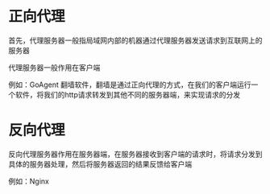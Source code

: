 

# 正向代理

首先，代理服务器一般指局域网内部的机器通过代理服务器发送请求到互联网上的服务器

代理服务器一般作用在客户端

例如：GoAgent 翻墙软件，翻墙是通过正向代理的方式，在我们的客户端运行一个软件，将我们的http请求转发到其他不同的服务器端，来实现请求的分发



# 反向代理

反向代理服务器作用在服务器端，在服务器接收到客户端的请求时，将请求分发到具体的服务器处理，然后将服务器返回的结果反馈给客户端

例如：Nginx 
